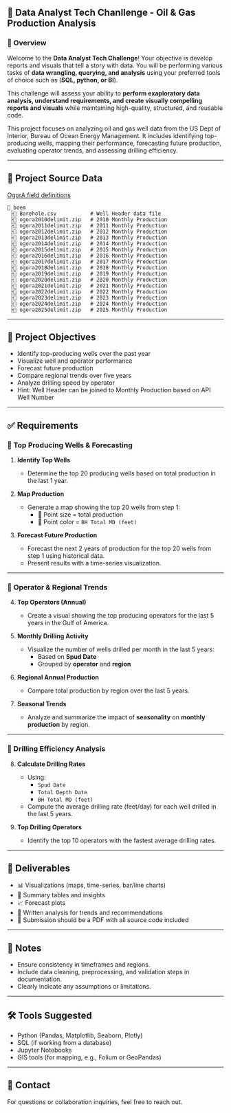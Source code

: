 ## **📝 Data Analyst Tech Chanllenge - Oil & Gas Production Analysis**

### **📌 Overview**
Welcome to the **Data Analyst Tech Challenge**! Your objective is develop reports and visuals that tell a story with data. You will be performing various tasks of **data wrangling, querying, and analysis** using your preferred tools of choice such as (**SQL, python, or BI**).

This challenge will assess your ability to **perform exaploratory data analysis, understand requirements, and create visually compelling reports and visuals** while maintaining high-quality, structured, and reusable code.

This project focuses on analyzing oil and gas well data from the US Dept of Interior, Bureau of Ocean Energy Management. It includes identifying top-producing wells, mapping their performance, forecasting future production, evaluating operator trends, and assessing drilling efficiency.

---

## **💂️ Project Source Data**
[OgorA field definitions](https://www.data.boem.gov/Main/HtmlPage.aspx?page=ogorA)
```
📆 boem
 ├📄 Borehole.csv           # Well Header data file
 ├📄 ogora2010delimit.zip   # 2010 Monthly Production
 ├📄 ogora2011delimit.zip   # 2011 Monthly Production
 ├📄 ogora2012delimit.zip   # 2012 Monthly Production
 ├📄 ogora2013delimit.zip   # 2013 Monthly Production
 ├📄 ogora2014delimit.zip   # 2014 Monthly Production
 ├📄 ogora2015delimit.zip   # 2015 Monthly Production
 ├📄 ogora2016delimit.zip   # 2016 Monthly Production
 ├📄 ogora2017delimit.zip   # 2017 Monthly Production
 ├📄 ogora2018delimit.zip   # 2018 Monthly Production
 ├📄 ogora2019delimit.zip   # 2019 Monthly Production
 ├📄 ogora2020delimit.zip   # 2020 Monthly Production
 ├📄 ogora2021delimit.zip   # 2021 Monthly Production
 ├📄 ogora2022delimit.zip   # 2022 Monthly Production
 ├📄 ogora2023delimit.zip   # 2023 Monthly Production
 ├📄 ogora2024delimit.zip   # 2024 Monthly Production
 ├📄 ogora2025delimit.zip   # 2025 Monthly Production
```

---

## 📌 Project Objectives

- Identify top-producing wells over the past year
- Visualize well and operator performance
- Forecast future production
- Compare regional trends over five years
- Analyze drilling speed by operator
- Hint: Well Header can be joined to Monthly Production based on API Well Number

---

## ✅ Requirements

### 🔷 Top Producing Wells & Forecasting

1. **Identify Top Wells**
   - Determine the top 20 producing wells based on total production in the last 1 year.

2. **Map Production**
   - Generate a map showing the top 20 wells from step 1:
     - 📍 Point size = total production  
     - 🎨 Point color = `BH Total MD (feet)`

3. **Forecast Future Production**
   - Forecast the next 2 years of production for the top 20 wells from step 1 using historical data.
   - Present results with a time-series visualization.

---

### 🔷 Operator & Regional Trends

4. **Top Operators (Annual)**
   - Create a visual showing the top producing operators for the last 5 years in the Gulf of America.

5. **Monthly Drilling Activity**
   - Visualize the number of wells drilled per month in the last 5 years:
     - Based on **Spud Date**
     - Grouped by **operator** and **region**

6. **Regional Annual Production**
   - Compare total production by region over the last 5 years.

7. **Seasonal Trends**
   - Analyze and summarize the impact of **seasonality** on **monthly production** by region.

---

### 🔷 Drilling Efficiency Analysis

8. **Calculate Drilling Rates**
   - Using:
     - `Spud Date`
     - `Total Depth Date`
     - `BH Total MD (feet)`
   - Compute the average drilling rate (feet/day) for each well drilled in the last 5 years.

9. **Top Drilling Operators**
   - Identify the top 10 operators with the fastest average drilling rates.

---

## 📂 Deliverables

- 📊 Visualizations (maps, time-series, bar/line charts)
- 📁 Summary tables and insights
- 📈 Forecast plots
- 🧠 Written analysis for trends and recommendations
- 📄 Submission should be a PDF with all source code included

---

## 📝 Notes

- Ensure consistency in timeframes and regions.
- Include data cleaning, preprocessing, and validation steps in documentation.
- Clearly indicate any assumptions or limitations.

---

## 🛠️ Tools Suggested

- Python (Pandas, Matplotlib, Seaborn, Plotly)
- SQL (if working from a database)
- Jupyter Notebooks
- GIS tools (for mapping, e.g., Folium or GeoPandas)

---

## 📧 Contact

For questions or collaboration inquiries, feel free to reach out.

